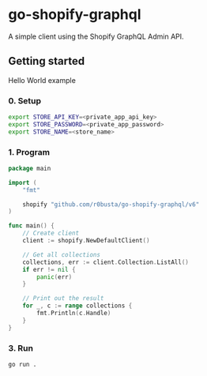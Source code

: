 # go-shopify-graphql

A simple client using the Shopify GraphQL Admin API.

## Getting started

Hello World example

### 0. Setup

```bash
export STORE_API_KEY=<private_app_api_key>
export STORE_PASSWORD=<private_app_password>
export STORE_NAME=<store_name>
```

### 1. Program

```go
package main

import (
    "fmt"

    shopify "github.com/r0busta/go-shopify-graphql/v6"
)

func main() {
    // Create client
    client := shopify.NewDefaultClient()

    // Get all collections
    collections, err := client.Collection.ListAll()
    if err != nil {
        panic(err)
    }

    // Print out the result
    for _, c := range collections {
        fmt.Println(c.Handle)
    }
}
```

### 3. Run

```bash
go run .
```

